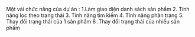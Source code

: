 Một vài chức năng của dự án :
  1.Làm giao diện danh sách sản phẩm
  2. Tính năng lọc theo trạng thái
  3. Tính năng tìm kiếm 
  4. Tính năng phân trang
  5. Thay đổi trạng thái của 1 sản phẩm 
  6 .Thay đổi trạng thái của nhiều sản phẩm
